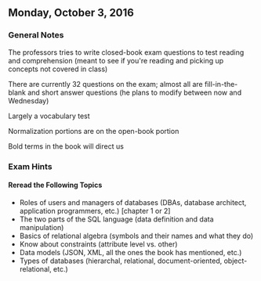 ## Monday, October 3, 2016

### General Notes
The professors tries to write closed-book exam questions to test reading and comprehension (meant to see if you're reading and picking up concepts not covered in class)

There are currently 32 questions on the exam; almost all are fill-in-the-blank and short answer questions (he plans to modify between now and Wednesday)

Largely a vocabulary test

Normalization portions are on the open-book portion

Bold terms in the book will direct us

### Exam Hints
#### Reread the Following Topics
- Roles of users and managers of databases (DBAs, database architect, application programmers, etc.) [chapter 1 or 2]
- The two parts of the SQL language (data definition and data manipulation)
- Basics of relational algebra (symbols and their names and what they do)
- Know about constraints (attribute level vs. other)
- Data models (JSON, XML, all the ones the book has mentioned, etc.)
- Types of databases (hierarchal, relational, document-oriented, object-relational, etc.)
